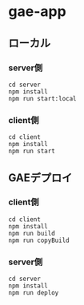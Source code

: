 # gae-app

## ローカル
### server側
```
cd server
npm install
npm run start:local
```

### client側
```
cd client
npm install
npm run start
```

## GAEデプロイ
### client側
```
cd client
npm install
npm run build
npm run copyBuild
```

### server側
```
cd server
npm install
npm run deploy
```

